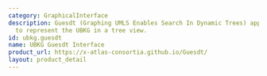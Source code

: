 ```yaml
---
category: GraphicalInterface
description: Guesdt (Graphing UMLS Enables Search In Dynamic Trees) application used
  to represent the UBKG in a tree view.
id: ubkg.guesdt
name: UBKG Guesdt Interface
product_url: https://x-atlas-consortia.github.io/Guesdt/
layout: product_detail
---
```

